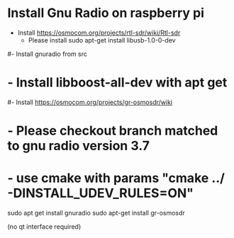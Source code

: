 # Install Gnu Radio on raspberry pi

- Install https://osmocom.org/projects/rtl-sdr/wiki/Rtl-sdr
	- Please install sudo apt-get install libusb-1.0-0-dev

#- Install gnuradio from src
#	- Install libboost-all-dev with apt get

#- Install https://osmocom.org/projects/gr-osmosdr/wiki
#	- Please checkout branch matched to gnu radio version 3.7
#	- use cmake with params "cmake ../ -DINSTALL_UDEV_RULES=ON"


sudo apt get install gnuradio
sudo apt-get install gr-osmosdr

(no qt interface required)
